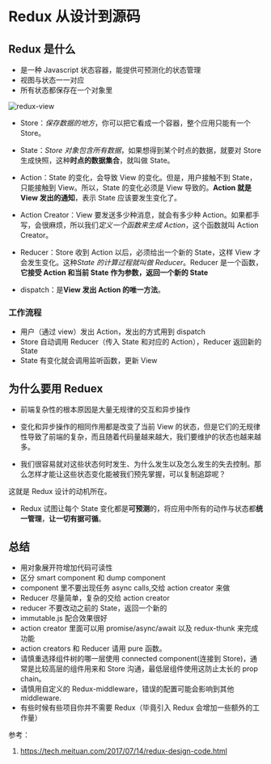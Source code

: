 # Redux 从设计到源码

## Redux 是什么

- 是一种 Javascript 状态容器，能提供可预测化的状态管理
- 视图与状态一一对应
- 所有状态都保存在一个对象里

![redux-view](https://awps-assets.meituan.net/mit-x/blog-images-bundle-2017/adc95a4c.png)

- Store：_保存数据的地方_，你可以把它看成一个容器，整个应用只能有一个 Store。

- State：_Store 对象包含所有数据_，如果想得到某个时点的数据，就要对 Store 生成快照，这种**时点的数据集合**，就叫做 State。

- Action：State 的变化，会导致 View 的变化。但是，用户接触不到 State，只能接触到 View。所以，State 的变化必须是 View 导致的。**Action 就是 View 发出的通知**，表示 State 应该要发生变化了。

- Action Creator：View 要发送多少种消息，就会有多少种 Action。如果都手写，会很麻烦，所以我们*定义一个函数来生成 Action*，这个函数就叫 Action Creator。

- Reducer：Store 收到 Action 以后，必须给出一个新的 State，这样 View 才会发生变化。这种*State 的计算过程就叫做 Reducer*。Reducer 是一个函数，**它接受 Action 和当前 State 作为参数，返回一个新的 State**

- dispatch：是**View 发出 Action 的唯一方法**。

### 工作流程

- 用户（通过 view）发出 Action，发出的方式用到 dispatch
- Store 自动调用 Reducer（传入 State 和对应的 Action），Reducer 返回新的 State
- State 有变化就会调用监听函数，更新 View

## 为什么要用 Reduex

- 前端复杂性的根本原因是大量无规律的交互和异步操作
- 变化和异步操作的相同作用都是改变了当前 View 的状态，但是它们的无规律性导致了前端的复杂，而且随着代码量越来越大，我们要维护的状态也越来越多。

- 我们很容易就对这些状态何时发生、为什么发生以及怎么发生的失去控制。那么怎样才能让这些状态变化能被我们预先掌握，可以复制追踪呢？

这就是 Redux 设计的动机所在。

- Redux 试图让每个 State 变化都是**可预测**的，将应用中所有的动作与状态都**统一管理**，**让一切有据可循**。

## 总结

- 用对象展开符增加代码可读性
- 区分 smart component 和 dump component
- component 里不要出现任务 async calls,交给 action creator 来做
- Reducer 尽量简单，复杂的交给 action creator
- reducer 不要改动之前的 State，返回一个新的
- immutable.js 配合效果很好
- action creator 里面可以用 promise/async/await 以及 redux-thunk 来完成功能
- action creators 和 Reducer 请用 pure 函数。
- 请慎重选择组件树的哪一层使用 connected component(连接到 Store)，通常是比较高层的组件用来和 Store 沟通，最低层组件使用这防止太长的 prop chain。
- 请慎用自定义的 Redux-middleware，错误的配置可能会影响到其他 middleware.
- 有些时候有些项目你并不需要 Redux（毕竟引入 Redux 会增加一些额外的工作量）

参考：

1.  https://tech.meituan.com/2017/07/14/redux-design-code.html
